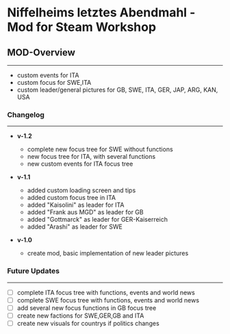 # Niffelheims letztes Abendmahl - Mod for Steam Workshop

 
 
 
## MOD-Overview
___

- custom events for ITA
- custom focus for SWE,ITA
- custom leader/general pictures for GB, SWE, ITA, GER, JAP, ARG, KAN, USA

### **Changelog**
___

- **v-1.2**

    - complete new focus tree for SWE without functions
    - new focus tree for ITA, with several functions
    - new custom events for ITA focus tree
  

- **v-1.1**

    - added custom loading screen and tips
    - added custom focus tree in ITA
    - added "Kaisolini" as leader for ITA
    - added "Frank aus MGD" as leader for GB
    - added "Gottmarck" as leader for GER-Kaiserreich
    - added "Arashi" as leader for SWE


- **v-1.0**

    - create mod, basic implementation of new leader pictures


### **Future Updates**
___

- [ ] complete ITA focus tree with functions, events and world news
- [ ] complete SWE focus tree with functions, events and world news
- [ ] add several new focus functions in GB focus tree
- [ ] create new factions for SWE,GER,GB and ITA
- [ ] create new visuals for countrys if politics changes
